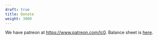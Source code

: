 ```yaml
---
draft: true
title: Donate
weight: 3000
---
```


We have patreon at https://www.patreon.com/lc0.
Balance sheet is [here](https://docs.google.com/spreadsheets/d/1v3QS4irAoAJ_xnzMYDvrDT0o4RJ4YOcfDGvMvU1kDCk/preview).